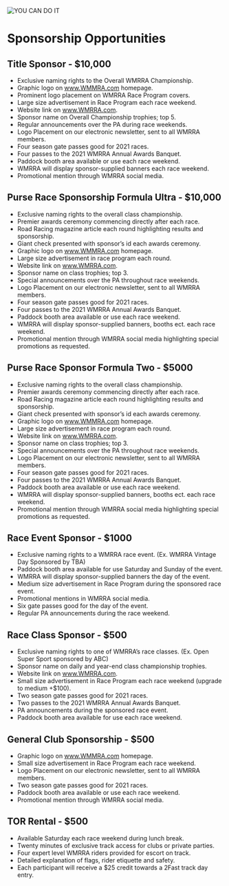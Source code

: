 ![YOU CAN DO IT](https://media.giphy.com/media/yoJC2K6rCzwNY2EngA/giphy.gif)

# Sponsorship Opportunities
## Title Sponsor - $10,000
- Exclusive naming rights to the Overall WMRRA Championship.
- Graphic logo on www.WMMRA.com homepage.
- Prominent logo placement on WMRRA Race Program covers.
- Large size advertisement in Race Program each race weekend.
- Website link on www.WMRRA.com.
- Sponsor name on Overall Championship trophies; top 5.
- Regular announcements over the PA during race weekends.
- Logo Placement on our electronic newsletter, sent to all WMRRA members.
- Four season gate passes good for 2021 races.
- Four passes to the 2021 WMRRA Annual Awards Banquet.
- Paddock booth area available or use each race weekend.
- WMRRA will display sponsor-supplied banners each race weekend.
- Promotional mention through WMRRA social media.

## Purse Race Sponsorship Formula Ultra - $10,000
- Exclusive naming rights to the overall class championship.
- Premier awards ceremony commencing directly after each race.
- Road Racing magazine article each round highlighting results and sponsorship.
- Giant check presented with sponsor’s id each awards ceremony.
- Graphic logo on www.WMMRA.com homepage.
- Large size advertisement in race program each round.
- Website link on www.WMRRA.com.
- Sponsor name on class trophies; top 3.
- Special announcements over the PA throughout race weekends.
- Logo Placement on our electronic newsletter, sent to all WMRRA members.
- Four season gate passes good for 2021 races.
- Four passes to the 2021 WMRRA Annual Awards Banquet.
- Paddock booth area available or use each race weekend.
- WMRRA will display sponsor-supplied banners, booths ect. each race weekend.
- Promotional mention through WMRRA social media highlighting special promotions as requested.

## Purse Race Sponsor Formula Two - $5000
- Exclusive naming rights to the overall class championship.
- Premier awards ceremony commencing directly after each race.
- Road Racing magazine article each round highlighting results and sponsorship.
- Giant check presented with sponsor’s id each awards ceremony.
- Graphic logo on www.WMMRA.com homepage.
- Large size advertisement in race program each round.
- Website link on www.WMRRA.com.
- Sponsor name on class trophies; top 3.
- Special announcements over the PA throughout race weekends.
- Logo Placement on our electronic newsletter, sent to all WMRRA members.
- Four season gate passes good for 2021 races.
- Four passes to the 2021 WMRRA Annual Awards Banquet.
- Paddock booth area available or use each race weekend.
- WMRRA will display sponsor-supplied banners, booths ect. each race weekend.
- Promotional mention through WMRRA social media highlighting special promotions as requested.

## Race Event Sponsor - $1000
- Exclusive naming rights to a WMRRA race event. (Ex. WMRRA Vintage Day Sponsored by TBA)
- Paddock booth area available for use Saturday and Sunday of the event.
- WMRRA will display sponsor-supplied banners the day of the event.
- Medium size advertisement in Race Program during the sponsored race event.
- Promotional mentions in WMRRA social media.
- Six gate passes good for the day of the event.
- Regular PA announcements during the race weekend.

## Race Class Sponsor - $500
- Exclusive naming rights to one of WMRRA’s race classes. (Ex. Open Super Sport sponsored by ABC)
- Sponsor name on daily and year-end class championship trophies.
- Website link on www.WMRRA.com.
- Small size advertisement in Race Program each race weekend (upgrade to medium +$100).
- Two season gate passes good for 2021 races.
- Two passes to the 2021 WMRRA Annual Awards Banquet.
- PA announcements during the sponsored race event.
- Paddock booth area available for use each race weekend.

## General Club Sponsorship - $500
- Graphic logo on www.WMMRA.com homepage.
- Small size advertisement in Race Program each race weekend.
- Logo Placement on our electronic newsletter, sent to all WMRRA members.
- Two season gate passes good for 2021 races.
- Paddock booth area available or use each race weekend.
- Promotional mention through WMRRA social media.

## TOR Rental - $500
- Available Saturday each race weekend during lunch break.
- Twenty minutes of exclusive track access for clubs or private parties.
- Four expert level WMRRA riders provided for escort on track.
- Detailed explanation of flags, rider etiquette and safety.
- Each participant will receive a $25 credit towards a 2Fast track day entry.

